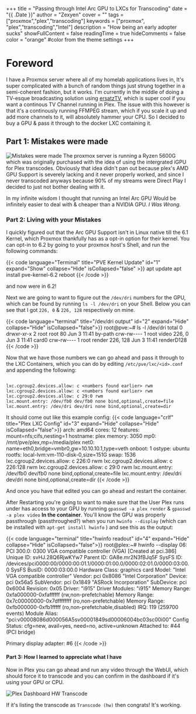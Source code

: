 +++
title = "Passing through Intel Arc GPU to LXCs for Transcoding"
date = "{{ .Date }}"
author = "Zexyen"
cover = ""
tags = ["proxmox","plex","transcoding"]
keywords = ["proxmox", "plex","transcoding","Intel"]
description = "How being an early adopter sucks"
showFullContent = false
readingTime = true
hideComments = false
color = "orange" #color from the theme settings
+++

# Foreword

I have a Proxmox server where all of my homelab applications lives in, It's super complicated with a bunch of random things just strung together in a semi-coherent fashion, but it works. I'm currently in the middle of doing a TV-esque broadcasting solution using [ersatzTV](https://ersatztv.org/), which is super cool if you want a continous TV Channel running in Plex. The issue with this however is that it's a continously running FFMPEG stream, which if you scale it up and add more channels to it, will absolutely hammer your CPU. So I decided to buy a GPU & pass it through to the docker LXC containing it.

## Part 1: Mistakes were made

![Mistakes were made](/images/huge_mistake.jpg)
The proxmox server is running a Ryzen 5600G which was originally purchased with the idea of using the intergrated iGPU for Plex transcodes. Obviously that idea didn't pan out because plex's AMD GPU Support is severely lacking and it never properly worked, and since I never transcoded anyways because 90% of my streams were Direct Play I decided to just not bother dealing with it.

In my infinite wisdom I thought that running an Intel Arc GPU Would be infinitely easier to deal with & cheaper than a NVIDIA GPU. _I Was Wrong._

### Part 2: Living with your Mistakes

I quickly figured out that the Arc GPU Support isn't in Linux native till the 6.1 Kernel, which Proxmox thankfully has as a opt-in option for their kernel. You can opt-in to 6.2 by going to your proxmox host's Shell, and run the following commands:

{{< code language="Terminal" title="PVE Kernel Update" id="1" expand="Show" collapse="Hide" isCollapsed="false" >}}
apt update
apt install pve-kernel-6.2
reboot
{{< /code >}}

and now were in 6.2!

Next we are going to want to figure out the `/dev/dri` numbers for the GPU, which can be found by running `ls -l /dev/dri` on your Shell. Below you can see that I got `226, 0` & `226, 128` respectively on mine.

{{< code language="terminal" title="/dev/dri output" id="2" expand="Hide" collapse="Hide" isCollapsed="false">}}
root@pve:~# ls -l /dev/dri
total 0
drwxr-xr-x 2 root root         80 Jun  3 11:41 by-path
crw-rw---- 1 root video  226,   0 Jun  3 11:41 card0
crw-rw---- 1 root render 226, 128 Jun  3 11:41 renderD128
{{< /code >}}

Now that we have those numbers we can go ahead and pass it through to the LXC Containers, which you can do by editing `/etc/pve/lxc/<id>.conf` and appending the following:

```

lxc.cgroup2.devices.allow: c <numbers found earlier> rwm
lxc.cgroup2.devices.allow: c <numbers found earlier> rwm
lxc.cgroup2.devices.allow: c 29:0 rwm
lxc.mount.entry: /dev/fb0 dev/fb0 none bind,optional,create=file
lxc.mount.entry: /dev/dri dev/dri none bind,optional,create=dir
```

It should come out like this example config:
{{< code language="crlf" title="Plex LXC Config" id="3" expand="Hide" collapse="Hide" isCollapsed="false">}}
arch: amd64
cores: 12
features: mount=nfs;cifs,nesting=1
hostname: plex
memory: 3050
mp0: /mnt/pve/plex,mp=/media/plex
net0: name=eth0,bridge=vmbr0,gw=10.10.10.1,type=veth
onboot: 1
ostype: ubuntu
rootfs: local-lvm:vm-110-disk-0,size=151G
swap: 1536
lxc.cgroup2.devices.allow: c 226:0 rwm
lxc.cgroup2.devices.allow: c 226:128 rwm
lxc.cgroup2.devices.allow: c 29:0 rwm
lxc.mount.entry: /dev/fb0 dev/fb0 none bind,optional,create=file
lxc.mount.entry: /dev/dri dev/dri none bind,optional,create=dir
{{< /code >}}

And once you have that edited you can go ahead and restart the container.

After Restarting you're going to want to make sure that the User Plex runs under has access to your GPU by running `gpasswd -a plex render` & `gpasswd -a plex video` __In the container__. You'll know the GPU was properly passthrough (passthroughed?) when you run `hwinfo --display` (which can be installed with `apt-get install hwinfo` ) and see this as the output:

{{< code language="terminal" title="hwinfo readout" id="4" expand="Hide" collapse="Hide" isCollapsed="false">}}
root@plex:~# hwinfo --display
06: PCI 300.0: 0300 VGA compatible controller (VGA)
  [Created at pci.386]
  Unique ID: svHJ.28Q6RjwKYw7
  Parent ID: GA8e.mr2N3fBJq5F
  SysFS ID: /devices/pci0000:00/0000:00:01.1/0000:01:00.0/0000:02:01.0/0000:03:00.0
  SysFS BusID: 0000:03:00.0
  Hardware Class: graphics card
  Model: "Intel VGA compatible controller"
  Vendor: pci 0x8086 "Intel Corporation"
  Device: pci 0x56a5
  SubVendor: pci 0x1849 "ASRock Incorporation"
  SubDevice: pci 0x6004
  Revision: 0x05
  Driver: "i915"
  Driver Modules: "i915"
  Memory Range: 0xfa000000-0xfaffffff (rw,non-prefetchable)
  Memory Range: 0x7c00000000-0x7dffffffff (ro,non-prefetchable)
  Memory Range: 0xfb000000-0xfb1fffff (ro,non-prefetchable,disabled)
  IRQ: 119 (259700 events)
  Module Alias: "pci:v00008086d000056A5sv00001849sd00006004bc03sc00i00"
  Config Status: cfg=new, avail=yes, need=no, active=unknown
  Attached to: #44 (PCI bridge)

Primary display adapter: #6
{{< /code >}}

#### Part 3: How I learned to appreciate what I have

Now in Plex you can go ahead and run any video through the WebUI, which should force it to transcode and you can confirm in the dashboard if it's using your GPU or CPU.

![Plex Dashboard HW Transcode](https://images.zexyen.com/Images/2023/06-03/ZAzVA6.png)

If it's listing the transcode as `Transcode (hw)` then congrats! It's working.
